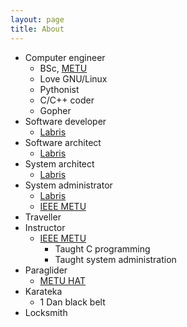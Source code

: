 ```yaml
---
layout: page
title: About
---
```


* Computer engineer
    * BSc, [METU](http://www.metu.edu.tr)
    * Love GNU/Linux
    * Pythonist
    * C/C++ coder
    * Gopher
* Software developer
    * [Labris](http://www.labrisnetworks.com)
* Software architect 
    * [Labris](http://www.labrisnetworks.com)
* System architect
    * [Labris](http://www.labrisnetworks.com)
* System administrator
    * [Labris](http://www.labrisnetworks.com)
    * [IEEE METU](http://ieee.metu.edu.tr)
* Traveller
* Instructor
    * [IEEE METU](http://ieee.metu.edu.tr)
        * Taught C programming
        * Taught system administration
* Paraglider
    * [METU HAT](http://havacilik.metu.edu.tr)
* Karateka
    * 1 Dan black belt
* Locksmith
